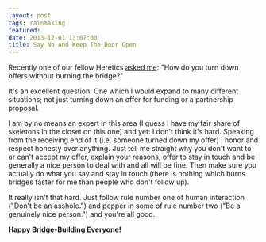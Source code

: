 ```yaml
---
layout: post
tags: rainmaking
featured:
date: 2013-12-01 13:07:00
title: Say No And Keep The Door Open
---
```

Recently one of our fellow Heretics [asked me](https://docs.google.com/document/d/1AFodj-wcn1oUplocTFMwO1YzqNNHWTAbbcDgy2_1Luo/edit?usp=sharing): "How do you turn down offers without burning the bridge?"

It's an excellent question. One which I would expand to many different situations; not just turning down an offer for funding or a partnership proposal.

I am by no means an expert in this area (I guess I have my fair share of skeletons in the closet on this one) and yet: I don't think it's hard. Speaking from the receiving end of it (i.e. someone turned down my offer) I honor and respect honesty over anything. Just tell me straight why you don't want to or can't accept my offer, explain your reasons, offer to stay in touch and be generally a nice person to deal with and all will be fine. Then make sure you actually do what you say and stay in touch (there is nothing which burns bridges faster for me than people who don't follow up).

It really isn't that hard. Just follow rule number one of human interaction ("Don't be an asshole.") and pepper in some of rule number two ("Be a genuinely nice person.") and you're all good.

**Happy Bridge-Building Everyone!**